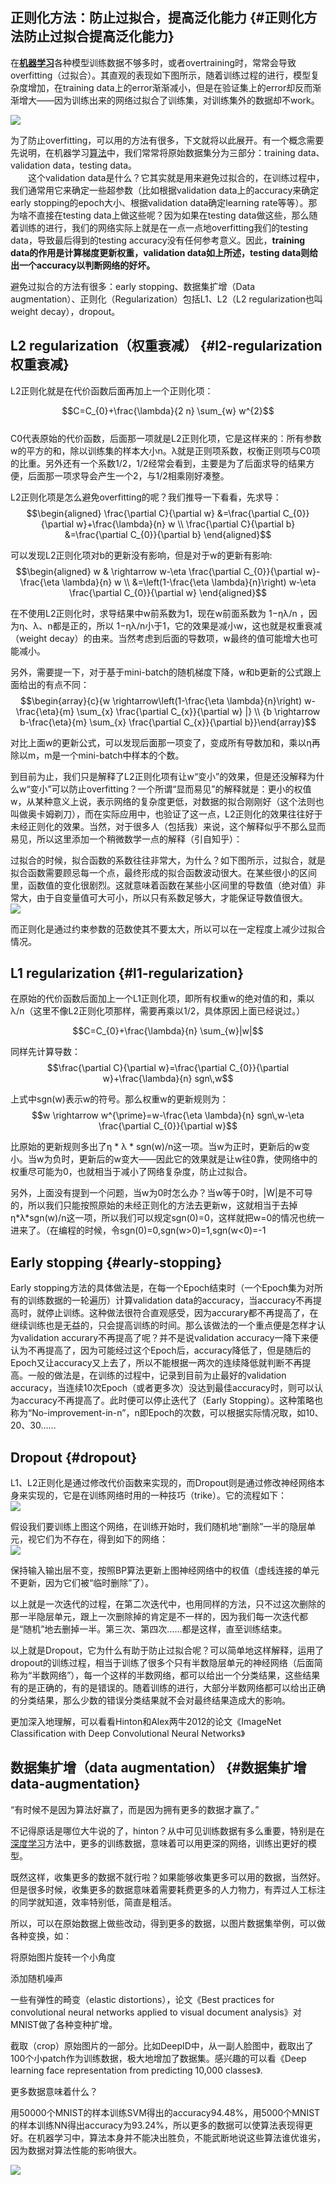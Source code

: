 ## 正则化方法：防止过拟合，提高泛化能力 {#正则化方法防止过拟合提高泛化能力}

在[**机器学习**](http://lib.csdn.net/base/machinelearning)各种模型训练数据不够多时，或者overtraining时，常常会导致overfitting（过拟合）。其直观的表现如下图所示，随着训练过程的进行，模型复杂度增加，在training data上的error渐渐减小，但是在验证集上的error却反而渐渐增大——因为训练出来的网络过拟合了训练集，对训练集外的数据却不work。

![](/images/overfitting/20151102210633783.png)

为了防止overfitting，可以用的方法有很多，下文就将以此展开。有一个概念需要先说明，在机器学习[算法](http://lib.csdn.net/base/datastructure)中，我们常常将原始数据集分为三部分：training data、validation data，testing data。  
　　这个validation data是什么？它其实就是用来避免过拟合的，在训练过程中，我们通常用它来确定一些超参数（比如根据validation data上的accuracy来确定early stopping的epoch大小、根据validation data确定learning rate等等）。那为啥不直接在testing data上做这些呢？因为如果在testing data做这些，那么随着训练的进行，我们的网络实际上就是在一点一点地overfitting我们的testing data，导致最后得到的testing accuracy没有任何参考意义。因此，**training data的作用是计算梯度更新权重，validation data如上所述，testing data则给出一个accuracy以判断网络的好坏。**

避免过拟合的方法有很多：early stopping、数据集扩增（Data augmentation）、正则化（Regularization）包括L1、L2（L2 regularization也叫weight decay），dropout。

## L2 regularization（权重衰减） {#l2-regularization权重衰减}

L2正则化就是在代价函数后面再加上一个正则化项：

$$C=C_{0}+\frac{\lambda}{2 n} \sum_{w} w^{2}$$  
C0代表原始的代价函数，后面那一项就是L2正则化项，它是这样来的：所有参数w的平方的和，除以训练集的样本大小n。λ就是正则项系数，权衡正则项与C0项的比重。另外还有一个系数1/2，1/2经常会看到，主要是为了后面求导的结果方便，后面那一项求导会产生一个2，与1/2相乘刚好凑整。

L2正则化项是怎么避免overfitting的呢？我们推导一下看看，先求导：  
$$\begin{aligned} \frac{\partial C}{\partial w} &=\frac{\partial C_{0}}{\partial w}+\frac{\lambda}{n} w \\ \frac{\partial C}{\partial b} &=\frac{\partial C_{0}}{\partial b} \end{aligned}$$

可以发现L2正则化项对b的更新没有影响，但是对于w的更新有影响:  
$$\begin{aligned} w & \rightarrow w-\eta \frac{\partial C_{0}}{\partial w}-\frac{\eta \lambda}{n} w \\ &=\left(1-\frac{\eta \lambda}{n}\right) w-\eta \frac{\partial C_{0}}{\partial w} \end{aligned}$$

在不使用L2正则化时，求导结果中w前系数为1，现在w前面系数为 1−ηλ/n ，因为η、λ、n都是正的，所以 1−ηλ/n小于1，它的效果是减小w，这也就是权重衰减（weight decay）的由来。当然考虑到后面的导数项，w最终的值可能增大也可能减小。

另外，需要提一下，对于基于mini-batch的随机梯度下降，w和b更新的公式跟上面给出的有点不同：  
$$\begin{array}{c}{w \rightarrow\left(1-\frac{\eta \lambda}{n}\right) w-\frac{\eta}{m} \sum_{x} \frac{\partial C_{x}}{\partial w} |} \\ {b \rightarrow b-\frac{\eta}{m} \sum_{x} \frac{\partial C_{x}}{\partial b}}\end{array}$$

对比上面w的更新公式，可以发现后面那一项变了，变成所有导数加和，乘以η再除以m，m是一个mini-batch中样本的个数。

到目前为止，我们只是解释了L2正则化项有让w“变小”的效果，但是还没解释为什么w“变小”可以防止overfitting？一个所谓“显而易见”的解释就是：更小的权值w，从某种意义上说，表示网络的复杂度更低，对数据的拟合刚刚好（这个法则也叫做奥卡姆剃刀），而在实际应用中，也验证了这一点，L2正则化的效果往往好于未经正则化的效果。当然，对于很多人（包括我）来说，这个解释似乎不那么显而易见，所以这里添加一个稍微数学一点的解释（引自知乎）：

过拟合的时候，拟合函数的系数往往非常大，为什么？如下图所示，过拟合，就是拟合函数需要顾忌每一个点，最终形成的拟合函数波动很大。在某些很小的区间里，函数值的变化很剧烈。这就意味着函数在某些小区间里的导数值（绝对值）非常大，由于自变量值可大可小，所以只有系数足够大，才能保证导数值很大。  
![](/images/overfitting/20151102210852970.png)

而正则化是通过约束参数的范数使其不要太大，所以可以在一定程度上减少过拟合情况。

## L1 regularization {#l1-regularization}

在原始的代价函数后面加上一个L1正则化项，即所有权重w的绝对值的和，乘以λ/n（这里不像L2正则化项那样，需要再乘以1/2，具体原因上面已经说过。）

$$C=C_{0}+\frac{\lambda}{n} \sum_{w}|w|$$

同样先计算导数：  
$$\frac{\partial C}{\partial w}=\frac{\partial C_{0}}{\partial w}+\frac{\lambda}{n} sgn\,w$$

上式中sgn\(w\)表示w的符号。那么权重w的更新规则为：  
$$w \rightarrow w^{\prime}=w-\frac{\eta \lambda}{n} sgn\,w-\eta \frac{\partial C_{0}}{\partial w}$$

比原始的更新规则多出了η \* λ \* sgn\(w\)/n这一项。当w为正时，更新后的w变小。当w为负时，更新后的w变大——因此它的效果就是让w往0靠，使网络中的权重尽可能为0，也就相当于减小了网络复杂度，防止过拟合。

另外，上面没有提到一个问题，当w为0时怎么办？当w等于0时，\|W\|是不可导的，所以我们只能按照原始的未经正则化的方法去更新w，这就相当于去掉η\*λ\*sgn\(w\)/n这一项，所以我们可以规定sgn\(0\)=0，这样就把w=0的情况也统一进来了。（在编程的时候，令sgn\(0\)=0,sgn\(w&gt;0\)=1,sgn\(w&lt;0\)=-1 $$$$

## Early stopping {#early-stopping}

Early stopping方法的具体做法是，在每一个Epoch结束时（一个Epoch集为对所有的训练数据的一轮遍历）计算validation data的accuracy，当accuracy不再提高时，就停止训练。这种做法很符合直观感受，因为accurary都不再提高了，在继续训练也是无益的，只会提高训练的时间。那么该做法的一个重点便是怎样才认为validation accurary不再提高了呢？并不是说validation accuracy一降下来便认为不再提高了，因为可能经过这个Epoch后，accuracy降低了，但是随后的Epoch又让accuracy又上去了，所以不能根据一两次的连续降低就判断不再提高。一般的做法是，在训练的过程中，记录到目前为止最好的validation accuracy，当连续10次Epoch（或者更多次）没达到最佳accuracy时，则可以认为accuracy不再提高了。此时便可以停止迭代了（Early Stopping）。这种策略也称为“No-improvement-in-n”，n即Epoch的次数，可以根据实际情况取，如10、20、30……

## Dropout {#dropout}

L1、L2正则化是通过修改代价函数来实现的，而Dropout则是通过修改神经网络本身来实现的，它是在训练网络时用的一种技巧（trike）。它的流程如下：  
![](/images/overfitting/20151102211204226.png)

假设我们要训练上图这个网络，在训练开始时，我们随机地“删除”一半的隐层单元，视它们为不存在，得到如下的网络：  
![](/images/overfitting/20151102211214508.png)

保持输入输出层不变，按照BP算法更新上图神经网络中的权值（虚线连接的单元不更新，因为它们被“临时删除”了）。

以上就是一次迭代的过程，在第二次迭代中，也用同样的方法，只不过这次删除的那一半隐层单元，跟上一次删除掉的肯定是不一样的，因为我们每一次迭代都是“随机”地去删掉一半。第三次、第四次……都是这样，直至训练结束。

以上就是Dropout，它为什么有助于防止过拟合呢？可以简单地这样解释，运用了dropout的训练过程，相当于训练了很多个只有半数隐层单元的神经网络（后面简称为“半数网络”），每一个这样的半数网络，都可以给出一个分类结果，这些结果有的是正确的，有的是错误的。随着训练的进行，大部分半数网络都可以给出正确的分类结果，那么少数的错误分类结果就不会对最终结果造成大的影响。

更加深入地理解，可以看看Hinton和Alex两牛2012的论文《ImageNet Classification with Deep Convolutional Neural Networks》

## 数据集扩增（data augmentation） {#数据集扩增data-augmentation}

“有时候不是因为算法好赢了，而是因为拥有更多的数据才赢了。”

不记得原话是哪位大牛说的了，hinton？从中可见训练数据有多么重要，特别是在[深度学习](http://lib.csdn.net/base/deeplearning)方法中，更多的训练数据，意味着可以用更深的网络，训练出更好的模型。

既然这样，收集更多的数据不就行啦？如果能够收集更多可以用的数据，当然好。但是很多时候，收集更多的数据意味着需要耗费更多的人力物力，有弄过人工标注的同学就知道，效率特别低，简直是粗活。

所以，可以在原始数据上做些改动，得到更多的数据，以图片数据集举例，可以做各种变换，如：

将原始图片旋转一个小角度

添加随机噪声

一些有弹性的畸变（elastic distortions），论文《Best practices for convolutional neural networks applied to visual document analysis》对MNIST做了各种变种扩增。

截取（crop）原始图片的一部分。比如DeepID中，从一副人脸图中，截取出了100个小patch作为训练数据，极大地增加了数据集。感兴趣的可以看《Deep learning face representation from predicting 10,000 classes》.

更多数据意味着什么？

用50000个MNIST的样本训练SVM得出的accuracy94.48%，用5000个MNIST的样本训练NN得出accuracy为93.24%，所以更多的数据可以使算法表现得更好。在机器学习中，算法本身并不能决出胜负，不能武断地说这些算法谁优谁劣，因为数据对算法性能的影响很大。

![](/images/overfitting/20151102211315525.png)

